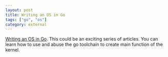 ```yaml
---
layout: post
title: Writing an OS in Go
tags: ["go", "os"]
category: external
---
```


[Writing an OS in Go](https://totallygamerjet.hashnode.dev/writing-an-os-in-go-the-bootloader). This could be an exciting series of articles. You can learn how to use and abuse the go toolchain to create main function of the kernel.